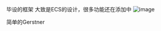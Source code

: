 毕设的框架
大致是ECS的设计，很多功能还在添加中
![image](https://github.com/RaiYrui/renderer/assets/73044017/9180c1bb-5742-4532-8ff5-b057167532f7)

简单的Gerstner
